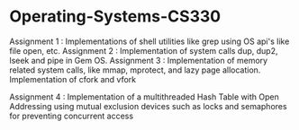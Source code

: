 # Operating-Systems-CS330
Assignment 1 : Implementations of shell utilities like grep using OS api's like file open, etc.
Assignment 2 : Implementation of system calls dup, dup2, lseek and pipe in Gem OS.
Assignment 3 : Implementation of memory related system calls, like mmap, mprotect, and lazy page allocation. Implementation of cfork and vfork

Assignment 4 : Implementation of a multithreaded Hash Table with Open Addressing using mutual exclusion devices such as locks and semaphores for preventing concurrent access
